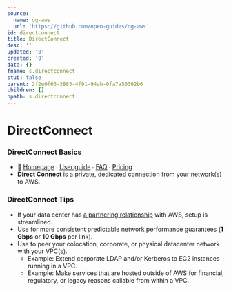 ```yaml
---
source:
  name: og-aws
  url: 'https://github.com/open-guides/og-aws'
id: directconnect
title: DirectConnect
desc: ''
updated: '0'
created: '0'
data: {}
fname: s.directconnect
stub: false
parent: 2f2e0f63-3883-4f91-94ab-0fa7a50302b6
children: []
hpath: s.directconnect
---
```

# DirectConnect

### DirectConnect Basics

- 📒 [Homepage](https://aws.amazon.com/directconnect/) ∙ [User guide](http://docs.aws.amazon.com/directconnect/latest/UserGuide/) ∙ [FAQ](https://aws.amazon.com/directconnect/faqs/) ∙ [Pricing](https://aws.amazon.com/directconnect/pricing/)
- **Direct Connect** is a private, dedicated connection from your network(s) to AWS.

### DirectConnect Tips

- If your data center has [a partnering relationship](https://aws.amazon.com/directconnect/partners/) with AWS, setup is streamlined.
- Use for more consistent predictable network performance guarantees (**1 Gbps** or **10 Gbps** per link).
- Use to peer your colocation, corporate, or physical datacenter network with your VPC(s).
  - Example: Extend corporate LDAP and/or Kerberos to EC2 instances running in a VPC.
  - Example: Make services that are hosted outside of AWS for financial, regulatory, or legacy reasons callable from within a VPC.
